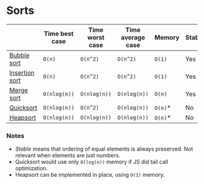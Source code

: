 # Sorts

|                                     | Time best case | Time worst case | Time average case | Memory | Stable? | In place? |
|-------------------------------------|----------------|-----------------|-------------------|--------|---------|-----------|
|[Bubble sort](./bubble-sort.js)      | `O(n)`         | `O(n^2)`        | `O(n^2)`          | `O(1)` | Yes     | Yes       |
|[Insertion sort](./insertion-sort.js)| `O(n)`         | `O(n^2)`        | `O(n^2)`          | `O(1)` | Yes     | Yes       |
|[Merge sort](./merge-sort.js)        | `O(nlog(n))`   | `O(nlog(n))`    | `O(nlog(n))`      | `O(n)` | Yes     | No        |
|[Quicksort](./quicksort.js)          | `O(nlog(n))`   | `O(n^2)`        | `O(nlog(n))`      | `O(n)`*| No      | Yes       |
|[Heapsort](./heapsort.js)            | `O(nlog(n))`   | `O(nlog(n))`    | `O(nlog(n))`      | `O(n)`*| No      | No*       |

### Notes
- *Stable* means that ordering of equal elements is always preserved. Not relevant when elements are just numbers.
- Quicksort would use only `O(log(n))` memory if JS did tail call optimization.
- Heapsort can be implemented in place, using `O(1)` memory.
